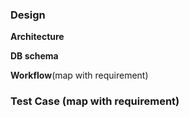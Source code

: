 ### Design 
**Architecture**

**DB schema**

**Workflow**(map with requirement)

### Test Case (map with requirement)
